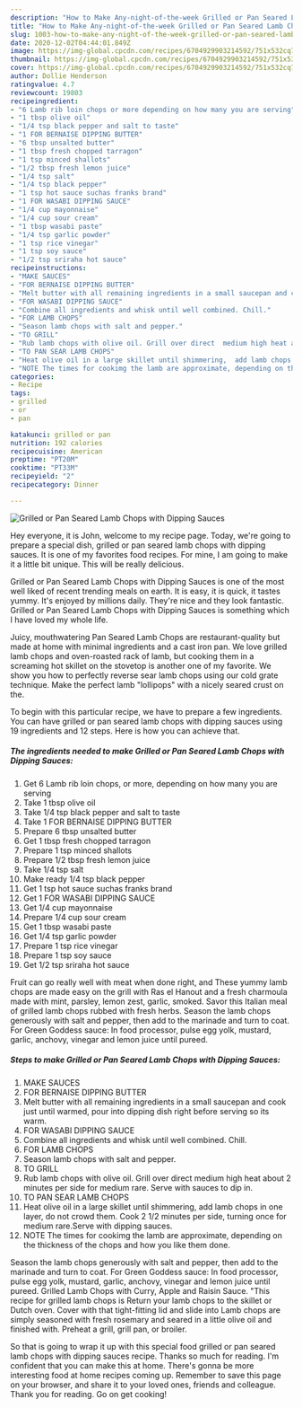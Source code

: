 ```yaml
---
description: "How to Make Any-night-of-the-week Grilled or Pan Seared Lamb Chops with Dipping Sauces"
title: "How to Make Any-night-of-the-week Grilled or Pan Seared Lamb Chops with Dipping Sauces"
slug: 1003-how-to-make-any-night-of-the-week-grilled-or-pan-seared-lamb-chops-with-dipping-sauces
date: 2020-12-02T04:44:01.849Z
image: https://img-global.cpcdn.com/recipes/6704929903214592/751x532cq70/grilled-or-pan-seared-lamb-chops-with-dipping-sauces-recipe-main-photo.jpg
thumbnail: https://img-global.cpcdn.com/recipes/6704929903214592/751x532cq70/grilled-or-pan-seared-lamb-chops-with-dipping-sauces-recipe-main-photo.jpg
cover: https://img-global.cpcdn.com/recipes/6704929903214592/751x532cq70/grilled-or-pan-seared-lamb-chops-with-dipping-sauces-recipe-main-photo.jpg
author: Dollie Henderson
ratingvalue: 4.7
reviewcount: 19803
recipeingredient:
- "6 Lamb rib loin chops or more depending on how many you are serving"
- "1 tbsp olive oil"
- "1/4 tsp black pepper and salt to taste"
- "1 FOR BERNAISE DIPPING BUTTER"
- "6 tbsp unsalted butter"
- "1 tbsp fresh chopped tarragon"
- "1 tsp minced shallots"
- "1/2 tbsp fresh lemon juice"
- "1/4 tsp salt"
- "1/4 tsp black pepper"
- "1 tsp hot sauce suchas franks brand"
- "1 FOR WASABI DIPPING SAUCE"
- "1/4 cup mayonnaise"
- "1/4 cup sour cream"
- "1 tbsp wasabi paste"
- "1/4 tsp garlic powder"
- "1 tsp rice vinegar"
- "1 tsp soy sauce"
- "1/2 tsp sriraha hot sauce"
recipeinstructions:
- "MAKE SAUCES"
- "FOR BERNAISE DIPPING BUTTER"
- "Melt butter with all remaining ingredients in a small saucepan and cook just until warmed, pour into dipping dish right before serving so its warm."
- "FOR WASABI DIPPING SAUCE"
- "Combine all ingredients and whisk until well combined. Chill."
- "FOR LAMB CHOPS"
- "Season lamb chops with salt and pepper."
- "TO GRILL"
- "Rub lamb chops with olive oil. Grill over direct  medium high heat about 2 minutes per side for medium rare. Serve with sauces to dip in."
- "TO PAN SEAR LAMB CHOPS"
- "Heat olive oil in a large skillet until shimmering,  add lamb chops in one layer, do not crowd them. Cook 2 1/2 minutes per side, turning once for medium rare.Serve with dipping sauces."
- "NOTE The times for cookimg the lamb are approximate, depending on the thickness of the chops and how you like them done."
categories:
- Recipe
tags:
- grilled
- or
- pan

katakunci: grilled or pan 
nutrition: 192 calories
recipecuisine: American
preptime: "PT20M"
cooktime: "PT33M"
recipeyield: "2"
recipecategory: Dinner

---
```



![Grilled or Pan Seared Lamb Chops with Dipping Sauces](https://img-global.cpcdn.com/recipes/6704929903214592/751x532cq70/grilled-or-pan-seared-lamb-chops-with-dipping-sauces-recipe-main-photo.jpg)

Hey everyone, it is John, welcome to my recipe page. Today, we're going to prepare a special dish, grilled or pan seared lamb chops with dipping sauces. It is one of my favorites food recipes. For mine, I am going to make it a little bit unique. This will be really delicious.

Grilled or Pan Seared Lamb Chops with Dipping Sauces is one of the most well liked of recent trending meals on earth. It is easy, it is quick, it tastes yummy. It's enjoyed by millions daily. They're nice and they look fantastic. Grilled or Pan Seared Lamb Chops with Dipping Sauces is something which I have loved my whole life.

Juicy, mouthwatering Pan Seared Lamb Chops are restaurant-quality but made at home with minimal ingredients and a cast iron pan. We love grilled lamb chops and oven-roasted rack of lamb, but cooking them in a screaming hot skillet on the stovetop is another one of my favorite. We show you how to perfectly reverse sear lamb chops using our cold grate technique. Make the perfect lamb &#34;lollipops&#34; with a nicely seared crust on the.


To begin with this particular recipe, we have to prepare a few ingredients. You can have grilled or pan seared lamb chops with dipping sauces using 19 ingredients and 12 steps. Here is how you can achieve that.

<!--inarticleads1-->

##### The ingredients needed to make Grilled or Pan Seared Lamb Chops with Dipping Sauces:

1. Get 6 Lamb rib loin chops, or more, depending on how many you are serving
1. Take 1 tbsp olive oil
1. Take 1/4 tsp black pepper and salt to taste
1. Take 1 FOR BERNAISE DIPPING BUTTER
1. Prepare 6 tbsp unsalted butter
1. Get 1 tbsp fresh chopped tarragon
1. Prepare 1 tsp minced shallots
1. Prepare 1/2 tbsp fresh lemon juice
1. Take 1/4 tsp salt
1. Make ready 1/4 tsp black pepper
1. Get 1 tsp hot sauce suchas franks brand
1. Get 1 FOR WASABI DIPPING SAUCE
1. Get 1/4 cup mayonnaise
1. Prepare 1/4 cup sour cream
1. Get 1 tbsp wasabi paste
1. Get 1/4 tsp garlic powder
1. Prepare 1 tsp rice vinegar
1. Prepare 1 tsp soy sauce
1. Get 1/2 tsp sriraha hot sauce


Fruit can go really well with meat when done right, and These yummy lamb chops are made easy on the grill with Ras el Hanout and a fresh charmoula made with mint, parsley, lemon zest, garlic, smoked. Savor this Italian meal of grilled lamb chops rubbed with fresh herbs. Season the lamb chops generously with salt and pepper, then add to the marinade and turn to coat. For Green Goddess sauce: In food processor, pulse egg yolk, mustard, garlic, anchovy, vinegar and lemon juice until pureed. 

<!--inarticleads2-->

##### Steps to make Grilled or Pan Seared Lamb Chops with Dipping Sauces:

1. MAKE SAUCES
1. FOR BERNAISE DIPPING BUTTER
1. Melt butter with all remaining ingredients in a small saucepan and cook just until warmed, pour into dipping dish right before serving so its warm.
1. FOR WASABI DIPPING SAUCE
1. Combine all ingredients and whisk until well combined. Chill.
1. FOR LAMB CHOPS
1. Season lamb chops with salt and pepper.
1. TO GRILL
1. Rub lamb chops with olive oil. Grill over direct  medium high heat about 2 minutes per side for medium rare. Serve with sauces to dip in.
1. TO PAN SEAR LAMB CHOPS
1. Heat olive oil in a large skillet until shimmering,  add lamb chops in one layer, do not crowd them. Cook 2 1/2 minutes per side, turning once for medium rare.Serve with dipping sauces.
1. NOTE The times for cookimg the lamb are approximate, depending on the thickness of the chops and how you like them done.


Season the lamb chops generously with salt and pepper, then add to the marinade and turn to coat. For Green Goddess sauce: In food processor, pulse egg yolk, mustard, garlic, anchovy, vinegar and lemon juice until pureed. Grilled Lamb Chops with Curry, Apple and Raisin Sauce. &#34;This recipe for grilled lamb chops is Return your lamb chops to the skillet or Dutch oven. Cover with that tight-fitting lid and slide into Lamb chops are simply seasoned with fresh rosemary and seared in a little olive oil and finished with. Preheat a grill, grill pan, or broiler. 

So that is going to wrap it up with this special food grilled or pan seared lamb chops with dipping sauces recipe. Thanks so much for reading. I'm confident that you can make this at home. There's gonna be more interesting food at home recipes coming up. Remember to save this page on your browser, and share it to your loved ones, friends and colleague. Thank you for reading. Go on get cooking!
